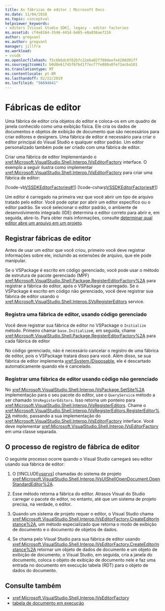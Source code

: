 ```yaml
---
title: As fábricas de editor | Microsoft Docs
ms.date: 11/04/2016
ms.topic: conceptual
helpviewer_keywords:
- editors [Visual Studio SDK], legacy - editor factories
ms.assetid: cf4e8164-3546-441d-b465-e8a836ae7216
author: gregvanl
ms.author: gregvanl
manager: jillfra
ms.workload:
- vssdk
ms.openlocfilehash: f5c6b6dc6f02bfc22e6a02f708deefe4208d91ff
ms.sourcegitcommit: b0d8e61745f67bd1f7ecf7fe080a0fe73ac6a181
ms.translationtype: MT
ms.contentlocale: pt-BR
ms.lasthandoff: 02/22/2019
ms.locfileid: "56694641"
---
```

# <a name="editor-factories"></a>Fábricas de editor
Uma fábrica de editor cria objetos do editor e coloca-os em um quadro de janela conhecido como uma exibição física. Ele cria os dados de documentos e objetos de exibição de documento que são necessários para criar editores e designers. Uma fábrica de editor é necessário para criar o editor principal do Visual Studio e qualquer editor padrão. Um editor personalizado também pode ser criado com uma fábrica de editor.

 Criar uma fábrica de editor Implementando o <xref:Microsoft.VisualStudio.Shell.Interop.IVsEditorFactory> interface. O exemplo a seguir ilustra como implementar <xref:Microsoft.VisualStudio.Shell.Interop.IVsEditorFactory> para criar uma fábrica de editor:

 [!code-vb[VSSDKEditorFactories#1](../extensibility/codesnippet/VisualBasic/editor-factories_1.vb)]
 [!code-csharp[VSSDKEditorFactories#1](../extensibility/codesnippet/CSharp/editor-factories_1.cs)]

 Um editor é carregado na primeira vez que você abrir um tipo de arquivo tratado pelo editor. Você pode optar por abrir um editor específico ou o editor padrão. Se você selecionar o editor padrão, o ambiente de desenvolvimento integrado (IDE) determina o editor correto para abrir e, em seguida, abre-lo. Para obter mais informações, consulte [determinar qual editor abre um arquivo em um projeto](../extensibility/internals/determining-which-editor-opens-a-file-in-a-project.md).

## <a name="register-editor-factories"></a>Registrar fábricas de editor
 Antes de usar um editor que você criou, primeiro você deve registrar informações sobre ele, incluindo as extensões de arquivo, que ele pode manipular.

 Se o VSPackage é escrito em código gerenciado, você pode usar o método de estrutura de pacote gerenciado (MPF) <xref:Microsoft.VisualStudio.Shell.Package.RegisterEditorFactory%2A> para registrar a fábrica do editor, após o VSPackage é carregado. Se o VSPackage é escrito em código não gerenciado, você deve registrar sua fábrica de editor usando o <xref:Microsoft.VisualStudio.Shell.Interop.SVsRegisterEditors> service.

### <a name="register-an-editor-factory-by-using-managed-code"></a>Registra uma fábrica de editor, usando código gerenciado
 Você deve registrar sua fábrica de editor no VSPackage o `Initialize` método. Primeiro chamar `base.Initialize`e, em seguida, chame <xref:Microsoft.VisualStudio.Shell.Package.RegisterEditorFactory%2A> para cada fábrica de editor

 No código gerenciado, não é necessário cancelar o registro de uma fábrica de editor, pois o VSPackage tratará disso para você. Além disso, se sua fábrica de editor implementa <xref:System.IDisposable>, ele é descartado automaticamente quando ele é cancelado.

### <a name="register-an-editor-factory-by-using-unmanaged-code"></a>Registrar uma fábrica de editor usando código não gerenciado
 No <xref:Microsoft.VisualStudio.Shell.Interop.IVsPackage.SetSite%2A> implementação para o seu pacote do editor, use o `QueryService` método a ser chamado `SVsRegisterEditors`. Isso retorna um ponteiro para <xref:Microsoft.VisualStudio.Shell.Interop.IVsRegisterEditors>. Chame o <xref:Microsoft.VisualStudio.Shell.Interop.IVsRegisterEditors.RegisterEditor%2A> método, passando a sua implementação do <xref:Microsoft.VisualStudio.Shell.Interop.IVsEditorFactory> interface. Você deve mplementar <xref:Microsoft.VisualStudio.Shell.Interop.IVsEditorFactory> em uma classe separada.

## <a name="the-editor-factory-registration-process"></a>O processo de registro de fábrica de editor
 O seguinte processo ocorre quando o Visual Studio carregará seu editor usando sua fábrica de editor:

1. O [!INCLUDE[vsprvs](../code-quality/includes/vsprvs_md.md)] chamadas do sistema de projeto <xref:Microsoft.VisualStudio.Shell.Interop.IVsUIShellOpenDocument.OpenStandardEditor%2A>.

2. Esse método retorna a fábrica do editor. Atrasos Visual do Studio carregar o pacote do editor, no entanto, até que um sistema de projeto precisa, na verdade, o editor.

3. Quando um sistema de projeto requer o editor, o Visual Studio chama <xref:Microsoft.VisualStudio.Shell.Interop.IVsEditorFactory.CreateEditorInstance%2A>, um método especializado que retorna o modo de exibição de documento e o documento de objetos de dados.

4. Se chama pelo Visual Studio para sua fábrica de editor usando <xref:Microsoft.VisualStudio.Shell.Interop.IVsEditorFactory.CreateEditorInstance%2A> retornar um objeto de dados de documento e um objeto de exibição de documento, o Visual Studio, em seguida, cria a janela do documento, coloca o objeto de exibição de documento nele e faz uma entrada no documento em execução tabela (RDT) para o objeto de dados do documento.

## <a name="see-also"></a>Consulte também
- <xref:Microsoft.VisualStudio.Shell.Interop.IVsEditorFactory>
- [tabela de documento em execução](../extensibility/internals/running-document-table.md)